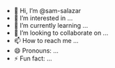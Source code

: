 - 👋 Hi, I’m @sam-salazar
- 👀 I’m interested in ...
- 🌱 I’m currently learning ...
- 💞️ I’m looking to collaborate on ...
- 📫 How to reach me ...
- 😄 Pronouns: ...
- ⚡ Fun fact: ...

<!---
sam-salazar/sam-salazar is a ✨ special ✨ repository because its `README.md` (this file) appears on your GitHub profile.
You can click the Preview link to take a look at your changes.
--->
